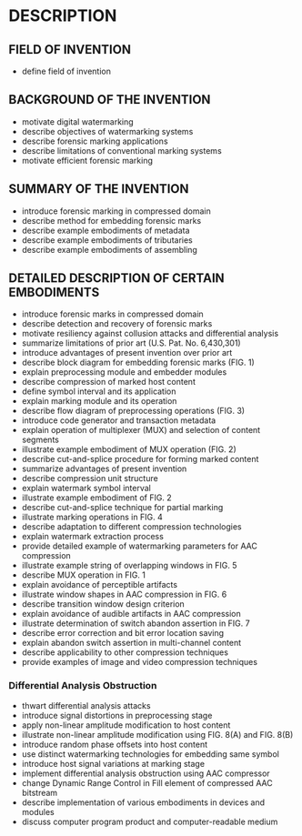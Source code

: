 # DESCRIPTION

## FIELD OF INVENTION

- define field of invention

## BACKGROUND OF THE INVENTION

- motivate digital watermarking
- describe objectives of watermarking systems
- describe forensic marking applications
- describe limitations of conventional marking systems
- motivate efficient forensic marking

## SUMMARY OF THE INVENTION

- introduce forensic marking in compressed domain
- describe method for embedding forensic marks
- describe example embodiments of metadata
- describe example embodiments of tributaries
- describe example embodiments of assembling

## DETAILED DESCRIPTION OF CERTAIN EMBODIMENTS

- introduce forensic marks in compressed domain
- describe detection and recovery of forensic marks
- motivate resiliency against collusion attacks and differential analysis
- summarize limitations of prior art (U.S. Pat. No. 6,430,301)
- introduce advantages of present invention over prior art
- describe block diagram for embedding forensic marks (FIG. 1)
- explain preprocessing module and embedder modules
- describe compression of marked host content
- define symbol interval and its application
- explain marking module and its operation
- describe flow diagram of preprocessing operations (FIG. 3)
- introduce code generator and transaction metadata
- explain operation of multiplexer (MUX) and selection of content segments
- illustrate example embodiment of MUX operation (FIG. 2)
- describe cut-and-splice procedure for forming marked content
- summarize advantages of present invention
- describe compression unit structure
- explain watermark symbol interval
- illustrate example embodiment of FIG. 2
- describe cut-and-splice technique for partial marking
- illustrate marking operations in FIG. 4
- describe adaptation to different compression technologies
- explain watermark extraction process
- provide detailed example of watermarking parameters for AAC compression
- illustrate example string of overlapping windows in FIG. 5
- describe MUX operation in FIG. 1
- explain avoidance of perceptible artifacts
- illustrate window shapes in AAC compression in FIG. 6
- describe transition window design criterion
- explain avoidance of audible artifacts in AAC compression
- illustrate determination of switch abandon assertion in FIG. 7
- describe error correction and bit error location saving
- explain abandon switch assertion in multi-channel content
- describe applicability to other compression techniques
- provide examples of image and video compression techniques

### Differential Analysis Obstruction

- thwart differential analysis attacks
- introduce signal distortions in preprocessing stage
- apply non-linear amplitude modification to host content
- illustrate non-linear amplitude modification using FIG. 8(A) and FIG. 8(B)
- introduce random phase offsets into host content
- use distinct watermarking technologies for embedding same symbol
- introduce host signal variations at marking stage
- implement differential analysis obstruction using AAC compressor
- change Dynamic Range Control in Fill element of compressed AAC bitstream
- describe implementation of various embodiments in devices and modules
- discuss computer program product and computer-readable medium

